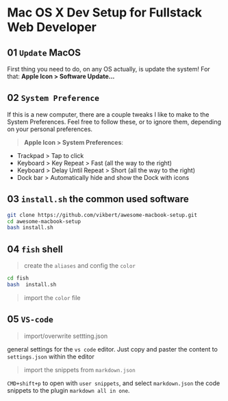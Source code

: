 # Mac OS X Dev Setup for Fullstack Web Developer

## 01 `Update` MacOS

First thing you need to do, on any OS actually, is update the system! For that: **Apple Icon > Software Update...**

## 02 `System Preference`

If this is a new computer, there are a couple tweaks I like to make to the System Preferences. Feel free to follow these, or to ignore them, depending on your personal preferences.

> **Apple Icon > System Preferences**:

- Trackpad > Tap to click
- Keyboard > Key Repeat > Fast (all the way to the right)
- Keyboard > Delay Until Repeat > Short (all the way to the right)
- Dock bar > Automatically hide and show the Dock with icons

## 03 `install.sh` the common used software

```bash
git clone https://github.com/vikbert/awesome-macbook-setup.git
cd awesome-macbook-setup
bash install.sh
```

## 04 `fish` shell

> create the `aliases` and config the `color`

```bash
cd fish
bash  install.sh
```

> import the `color` file

## 05 `VS-code`

> import/overwrite settting.json

general settings for the `vs code` editor. Just copy and paster the content to `settings.json` within the editor

> import the snippets from `markdown.json`

`CMD+shift+p` to open with `user snippets`, and select `markdown.json` the code snippets to the plugin `markdown all in one`.
